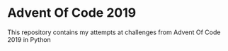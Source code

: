 # Advent Of Code 2019 

This repository contains my attempts at challenges from Advent Of Code 2019 in Python
